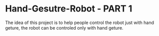 # Hand-Gesutre-Robot - PART 1

The idea of this project is to help people control the robot just with hand geture, the robot can be controled only with hand geture.

